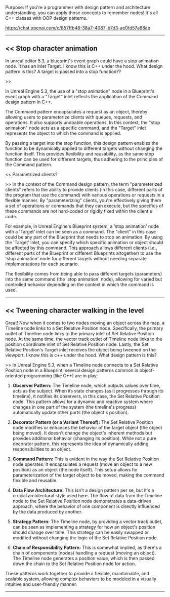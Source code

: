 Purpose: If you're a programmer with design pattern and architecture understanding, you can apply those concepts to remember nodes! It's all C++ classes with OOP design patterns.

https://chat.openai.com/c/857ffb48-38a7-4087-b7d3-ae0fd57a68ab

---

## << Stop character animation
In unreal editor 5.3, a blueprint's event graph could have a stop animation node. It has an inlet Target. I know this is C++ under the hood. What design pattern is this? A target is passed into a stop function??

\>>

In Unreal Engine 5.3, the use of a "stop animation" node in a Blueprint's event graph with a "Target" inlet reflects the application of the Command design pattern in C++. 

The Command pattern encapsulates a request as an object, thereby allowing users to parameterize clients with queues, requests, and operations. It also supports undoable operations. In this context, the "stop animation" node acts as a specific command, and the "Target" inlet represents the object to which the command is applied. 

By passing a target into the stop function, this design pattern enables the function to be dynamically applied to different targets without changing the function itself. This provides flexibility and reusability, as the same stop function can be used for different targets, thus adhering to the principles of the Command pattern.

<<
Parametrized clients?


\>>
In the context of the Command design pattern, the term "parameterized clients" refers to the ability to provide clients (in this case, different parts of the program that use the command) with various operations or requests in a flexible manner. By "parameterizing" clients, you're effectively giving them a set of operations or commands that they can execute, but the specifics of these commands are not hard-coded or rigidly fixed within the client's code.

For example, in Unreal Engine's Blueprint system, a 'stop animation' node with a 'Target' inlet can be seen as a command. The "client" in this case could be any part of the Blueprint that needs to stop an animation. By using the 'Target' inlet, you can specify which specific animation or object should be affected by this command. This approach allows different clients (i.e., different parts of the Blueprint or different Blueprints altogether) to use the 'stop animation' node for different targets without needing separate implementations for each scenario. 

The flexibility comes from being able to pass different targets (parameters) into the same command (the 'stop animation' node), allowing for varied but controlled behavior depending on the context in which the command is used.

---

## << Tweening character walking in the level
Great! Now when it comes to two nodes moving an object across the map, a Timeline node links to a Set Relative Position node. Specifically, the primary outlet of Timeline node links to the primary inlet of Set Relative Position node. At the same time,  the vector track outlet of Timeline node links to the position coordinate inlet of Set Relative Position node. Lastly, the Set Relative Position's Target inlet receives the object being tweened on the viewport. I know this is c++ under the hood. What design pattern is this?

\>>
In Unreal Engine 5.3, when a Timeline node connects to a Set Relative Position node in a Blueprint, several design patterns common in object-oriented programming (like C++) are in play:

1. **Observer Pattern:** The Timeline node, which outputs values over time, acts as the subject. When its state changes (as it progresses through its timeline), it notifies its observers, in this case, the Set Relative Position node. This pattern allows for a dynamic and reactive system where changes in one part of the system (the timeline's progress) automatically update other parts (the object's position).

2. **Decorator Pattern (or a Variant Thereof):** The Set Relative Position node modifies or enhances the behavior of the target object (the object being moved). It doesn't change the object's inherent methods but provides additional behavior (changing its position). While not a pure decorator pattern, this represents the idea of dynamically adding responsibilities to an object.

3. **Command Pattern:** This is evident in the way the Set Relative Position node operates. It encapsulates a request (move an object to a new position) as an object (the node itself). This setup allows for parameterization of the target object to be moved, making the command flexible and reusable.

4. **Data Flow Architecture:** This isn't a design pattern per se, but it's a crucial architectural style used here. The flow of data from the Timeline node to the Set Relative Position node demonstrates a data-driven approach, where the behavior of one component is directly influenced by the data produced by another.

5. **Strategy Pattern:** The Timeline node, by providing a vector track outlet, can be seen as implementing a strategy for how an object's position should change over time. This strategy can be easily swapped or modified without changing the logic of the Set Relative Position node.

6. **Chain of Responsibility Pattern:** This is somewhat implied, as there's a chain of components (nodes) handling a request (moving an object). The Timeline node generates a position value, which is then passed down the chain to the Set Relative Position node for action.

These patterns work together to provide a flexible, maintainable, and scalable system, allowing complex behaviors to be modeled in a visually intuitive and user-friendly manner.

---

